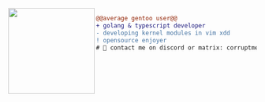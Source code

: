 <img src="https://avatars.githubusercontent.com/u/88046785?v=4d9" align="left" height="175"/>

```diff
@@average gentoo user@@
+ golang & typescript developer
- developing kernel modules in vim xdd
! opensource enjoyer
# 📖 contact me on discord or matrix: corruptmemory#3718 and farlowee:matrix.org
```
